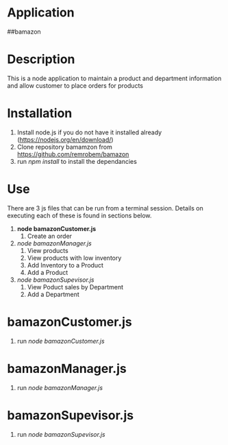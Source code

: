 # Application

##bamazon

# Description

This is a node application to maintain a product and department information and allow customer to place orders for products

# Installation

1. Install node.js if you do not have it installed already (https://nodejs.org/en/download/)
1. Clone repository bamamzon from https://github.com/remrobem/bamazon
1. run *npm install* to install the dependancies

# Use

There are 3 js files that can be run from a terminal session. Details on executing each of these is found in sections below.

1. **__node bamazonCustomer.js__**
    1. Create an order
1. *node bamazonManager.js*
    1. View products
    1. View products with low inventory
    1. Add Inventory to a Product
    1. Add a Product
1. *node bamazonSupevisor.js*
    1. View Poduct sales by Department
    1. Add a Department

# bamazonCustomer.js

1. run *node bamazonCustomer.js*

# bamazonManager.js

1. run *node bamazonManager.js*

# bamazonSupevisor.js

1. run *node bamazonSupevisor.js*